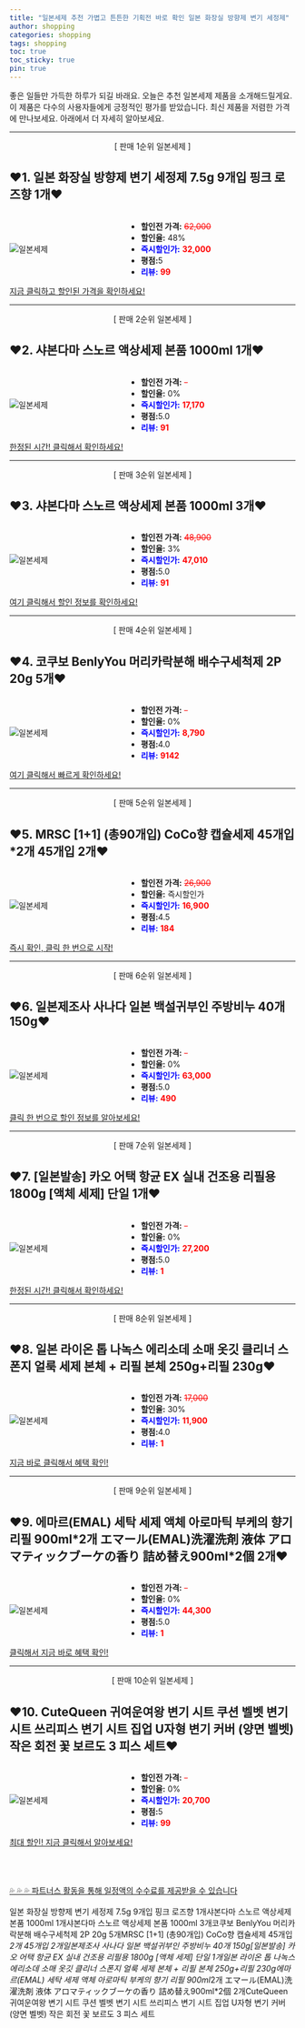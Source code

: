 ```yaml
---
title: "일본세제 추천 가볍고 튼튼한 기획전 바로 확인 일본 화장실 방향제 변기 세정제"
author: shopping
categories: shopping
tags: shopping
toc: true
toc_sticky: true
pin: true
---
```

좋은 일들만 가득한 하루가 되길 바래요. 오늘은 추천 일본세제 제품을 소개해드릴게요. 이 제품은 다수의 사용자들에게 긍정적인 평가를 받았습니다. 최신 제품을 저렴한 가격에 만나보세요. 아래에서 더 자세히 알아보세요.

---
<p class="toplist" style="margin: 0 auto; display: block; width: fit-content;">[ 판매 1순위 일본세제 ]</p>

<h2><strong>❤️1. 일본 화장실 방향제 변기 세정제 7.5g 9개입 핑크 로즈향 1개❤️</strong></h2>

<div style="display: flex; align-items: center;">
    <div style="flex: 0.4;">
        <img src="https://thumbnail7.coupangcdn.com/thumbnails/remote/230x230ex/image/vendor_inventory/28e9/499a75b3b7006b027284edfab91d3d2c0e13f3f2c3119f14cf7e06ed237a.png" alt="일본세제" style="max-width: 100%;">
    </div>
    <div style="flex: 0.6; margin-left: 10px;">
        <ul>
            <li><strong>할인전 가격:</strong> <del style="color: red;">62,000</del></li>
            <li><strong>할인율:</strong> 48%</li>
            <li><span style='color:blue'><strong>즉시할인가:</strong></span> <span style='color:red'><strong>32,000</strong></span></li>
            <li><strong>평점:</strong>5</li>
            <li><span style='color:blue'><strong>리뷰:</strong></span> <span style='color:red'><strong>99</strong></span></li>
        </ul>
    </div>
</div>
<div class="center">
    <a href="https://selin100587001.github.io?lptag=AF9450613&subid=githubio&pageKey=8212337883&traceid=V0-153&itemId=23575571522&vendorItemId=90601487475" class="myButton">
        지금 클릭하고 할인된 가격을 확인하세요!
    </a>
</div>


---
<p class="toplist" style="margin: 0 auto; display: block; width: fit-content;">[ 판매 2순위 일본세제 ]</p>

<h2><strong>❤️2. 샤본다마 스노르 액상세제 본품 1000ml 1개❤️</strong></h2>

<div style="display: flex; align-items: center;">
    <div style="flex: 0.4;">
        <img src="https://thumbnail8.coupangcdn.com/thumbnails/remote/230x230ex/image/retail/images/2019/01/07/11/5/84450797-6d46-43d6-9dda-4d8aca542f05.jpg" alt="일본세제" style="max-width: 100%;">
    </div>
    <div style="flex: 0.6; margin-left: 10px;">
        <ul>
            <li><strong>할인전 가격:</strong> <del style="color: red;">-</del></li>
            <li><strong>할인율:</strong> 0%</li>
            <li><span style='color:blue'><strong>즉시할인가:</strong></span> <span style='color:red'><strong>17,170</strong></span></li>
            <li><strong>평점:</strong>5.0</li>
            <li><span style='color:blue'><strong>리뷰:</strong></span> <span style='color:red'><strong>91</strong></span></li>
        </ul>
    </div>
</div>
<div class="center">
    <a href="https://selin100587001.github.io?lptag=AF9450613&subid=githubio&pageKey=176481299&traceid=V0-153&itemId=504443721&vendorItemId=4291083985" class="myButton">
        한정된 시간! 클릭해서 확인하세요!
    </a>
</div>


---
<p class="toplist" style="margin: 0 auto; display: block; width: fit-content;">[ 판매 3순위 일본세제 ]</p>

<h2><strong>❤️3. 샤본다마 스노르 액상세제 본품 1000ml 3개❤️</strong></h2>

<div style="display: flex; align-items: center;">
    <div style="flex: 0.4;">
        <img src="https://thumbnail6.coupangcdn.com/thumbnails/remote/230x230ex/image/retail/images/7d4f9b16-2df0-4f30-881f-82d9c66603b12265355915709158530.png" alt="일본세제" style="max-width: 100%;">
    </div>
    <div style="flex: 0.6; margin-left: 10px;">
        <ul>
            <li><strong>할인전 가격:</strong> <del style="color: red;">48,900</del></li>
            <li><strong>할인율:</strong> 3%</li>
            <li><span style='color:blue'><strong>즉시할인가:</strong></span> <span style='color:red'><strong>47,010</strong></span></li>
            <li><strong>평점:</strong>5.0</li>
            <li><span style='color:blue'><strong>리뷰:</strong></span> <span style='color:red'><strong>91</strong></span></li>
        </ul>
    </div>
</div>
<div class="center">
    <a href="https://selin100587001.github.io?lptag=AF9450613&subid=githubio&pageKey=176481299&traceid=V0-153&itemId=18796903444&vendorItemId=85927796154" class="myButton">
        여기 클릭해서 할인 정보를 확인하세요!
    </a>
</div>


---
<p class="toplist" style="margin: 0 auto; display: block; width: fit-content;">[ 판매 4순위 일본세제 ]</p>

<h2><strong>❤️4. 코쿠보 BenlyYou 머리카락분해 배수구세척제 2P 20g 5개❤️</strong></h2>

<div style="display: flex; align-items: center;">
    <div style="flex: 0.4;">
        <img src="https://thumbnail9.coupangcdn.com/thumbnails/remote/230x230ex/image/retail/images/1852454302019433-d3d08e21-3358-4f7d-83ea-05342c930392.jpg" alt="일본세제" style="max-width: 100%;">
    </div>
    <div style="flex: 0.6; margin-left: 10px;">
        <ul>
            <li><strong>할인전 가격:</strong> <del style="color: red;">-</del></li>
            <li><strong>할인율:</strong> 0%</li>
            <li><span style='color:blue'><strong>즉시할인가:</strong></span> <span style='color:red'><strong>8,790</strong></span></li>
            <li><strong>평점:</strong>4.0</li>
            <li><span style='color:blue'><strong>리뷰:</strong></span> <span style='color:red'><strong>9142</strong></span></li>
        </ul>
    </div>
</div>
<div class="center">
    <a href="https://selin100587001.github.io?lptag=AF9450613&subid=githubio&pageKey=111616572&traceid=V0-153&itemId=336185528&vendorItemId=5629536473" class="myButton">
        여기 클릭해서 빠르게 확인하세요!
    </a>
</div>


---
<p class="toplist" style="margin: 0 auto; display: block; width: fit-content;">[ 판매 5순위 일본세제 ]</p>

<h2><strong>❤️5. MRSC [1+1] (총90개입) CoCo향 캡슐세제 45개입*2개 45개입 2개❤️</strong></h2>

<div style="display: flex; align-items: center;">
    <div style="flex: 0.4;">
        <img src="https://thumbnail8.coupangcdn.com/thumbnails/remote/230x230ex/image/vendor_inventory/9936/382a71de26fedf8ea0ce190e808a4f44a78b1b542b344ec251ac402e111b.jpg" alt="일본세제" style="max-width: 100%;">
    </div>
    <div style="flex: 0.6; margin-left: 10px;">
        <ul>
            <li><strong>할인전 가격:</strong> <del style="color: red;">26,900</del></li>
            <li><strong>할인율:</strong> 즉시할인가</li>
            <li><span style='color:blue'><strong>즉시할인가:</strong></span> <span style='color:red'><strong>16,900</strong></span></li>
            <li><strong>평점:</strong>4.5</li>
            <li><span style='color:blue'><strong>리뷰:</strong></span> <span style='color:red'><strong>184</strong></span></li>
        </ul>
    </div>
</div>
<div class="center">
    <a href="https://selin100587001.github.io?lptag=AF9450613&subid=githubio&pageKey=7447925953&traceid=V0-153&itemId=19382504530&vendorItemId=85945754738" class="myButton">
        즉시 확인, 클릭 한 번으로 시작!
    </a>
</div>


---
<p class="toplist" style="margin: 0 auto; display: block; width: fit-content;">[ 판매 6순위 일본세제 ]</p>

<h2><strong>❤️6. 일본제조사 사나다 일본 백설귀부인 주방비누 40개 150g❤️</strong></h2>

<div style="display: flex; align-items: center;">
    <div style="flex: 0.4;">
        <img src="https://thumbnail6.coupangcdn.com/thumbnails/remote/230x230ex/image/vendor_inventory/a118/3cb5f39c2512b2d19ba6696eea163e63daca5f0a63cc10a81fe459029978.JPG" alt="일본세제" style="max-width: 100%;">
    </div>
    <div style="flex: 0.6; margin-left: 10px;">
        <ul>
            <li><strong>할인전 가격:</strong> <del style="color: red;">-</del></li>
            <li><strong>할인율:</strong> 0%</li>
            <li><span style='color:blue'><strong>즉시할인가:</strong></span> <span style='color:red'><strong>63,000</strong></span></li>
            <li><strong>평점:</strong>5.0</li>
            <li><span style='color:blue'><strong>리뷰:</strong></span> <span style='color:red'><strong>490</strong></span></li>
        </ul>
    </div>
</div>
<div class="center">
    <a href="https://selin100587001.github.io?lptag=AF9450613&subid=githubio&pageKey=169302717&traceid=V0-153&itemId=20455900907&vendorItemId=88048746155" class="myButton">
        클릭 한 번으로 할인 정보를 알아보세요!
    </a>
</div>


---
<p class="toplist" style="margin: 0 auto; display: block; width: fit-content;">[ 판매 7순위 일본세제 ]</p>

<h2><strong>❤️7. [일본발송] 카오 어택 항균 EX 실내 건조용 리필용 1800g [액체 세제] 단일 1개❤️</strong></h2>

<div style="display: flex; align-items: center;">
    <div style="flex: 0.4;">
        <img src="https://thumbnail9.coupangcdn.com/thumbnails/remote/230x230ex/image/vendor_inventory/0cad/1b852d7cdd1b5696bdc267b42e7cc7f40918876e7578255618514a9cac73.jpg" alt="일본세제" style="max-width: 100%;">
    </div>
    <div style="flex: 0.6; margin-left: 10px;">
        <ul>
            <li><strong>할인전 가격:</strong> <del style="color: red;">-</del></li>
            <li><strong>할인율:</strong> 0%</li>
            <li><span style='color:blue'><strong>즉시할인가:</strong></span> <span style='color:red'><strong>27,200</strong></span></li>
            <li><strong>평점:</strong>5.0</li>
            <li><span style='color:blue'><strong>리뷰:</strong></span> <span style='color:red'><strong>1</strong></span></li>
        </ul>
    </div>
</div>
<div class="center">
    <a href="https://selin100587001.github.io?lptag=AF9450613&subid=githubio&pageKey=6764322509&traceid=V0-153&itemId=15861517226&vendorItemId=83071447848" class="myButton">
        한정된 시간! 클릭해서 확인하세요!
    </a>
</div>


---
<p class="toplist" style="margin: 0 auto; display: block; width: fit-content;">[ 판매 8순위 일본세제 ]</p>

<h2><strong>❤️8. 일본 라이온 톱 나녹스 에리소데 소매 옷깃 클리너 스폰지 얼룩 세제 본체 + 리필 본체 250g+리필 230g❤️</strong></h2>

<div style="display: flex; align-items: center;">
    <div style="flex: 0.4;">
        <img src="https://thumbnail7.coupangcdn.com/thumbnails/remote/230x230ex/image/vendor_inventory/9e6c/f4a43e79579123c0b9e995b3d965b7192a2f027d778aa9930da5f6cf4855.jpg" alt="일본세제" style="max-width: 100%;">
    </div>
    <div style="flex: 0.6; margin-left: 10px;">
        <ul>
            <li><strong>할인전 가격:</strong> <del style="color: red;">17,000</del></li>
            <li><strong>할인율:</strong> 30%</li>
            <li><span style='color:blue'><strong>즉시할인가:</strong></span> <span style='color:red'><strong>11,900</strong></span></li>
            <li><strong>평점:</strong>4.0</li>
            <li><span style='color:blue'><strong>리뷰:</strong></span> <span style='color:red'><strong>1</strong></span></li>
        </ul>
    </div>
</div>
<div class="center">
    <a href="https://selin100587001.github.io?lptag=AF9450613&subid=githubio&pageKey=7366122316&traceid=V0-153&itemId=18989621945&vendorItemId=89481195783" class="myButton">
        지금 바로 클릭해서 혜택 확인!
    </a>
</div>


---
<p class="toplist" style="margin: 0 auto; display: block; width: fit-content;">[ 판매 9순위 일본세제 ]</p>

<h2><strong>❤️9. 에마르(EMAL) 세탁 세제 액체 아로마틱 부케의 향기 리필 900ml*2개 エマール(EMAL)洗濯洗剤 液体 アロマティックブーケの香り 詰め替え900ml*2個 2개❤️</strong></h2>

<div style="display: flex; align-items: center;">
    <div style="flex: 0.4;">
        <img src="https://thumbnail10.coupangcdn.com/thumbnails/remote/230x230ex/image/vendor_inventory/2e4e/d0b5fa1b29ed66eaf1f8b25f04447e6d0397bd02e94ffefc0bafaf5e6515.jpg" alt="일본세제" style="max-width: 100%;">
    </div>
    <div style="flex: 0.6; margin-left: 10px;">
        <ul>
            <li><strong>할인전 가격:</strong> <del style="color: red;">-</del></li>
            <li><strong>할인율:</strong> 0%</li>
            <li><span style='color:blue'><strong>즉시할인가:</strong></span> <span style='color:red'><strong>44,300</strong></span></li>
            <li><strong>평점:</strong>5.0</li>
            <li><span style='color:blue'><strong>리뷰:</strong></span> <span style='color:red'><strong>1</strong></span></li>
        </ul>
    </div>
</div>
<div class="center">
    <a href="https://selin100587001.github.io?lptag=AF9450613&subid=githubio&pageKey=6652712501&traceid=V0-153&itemId=15248774392&vendorItemId=87593253480" class="myButton">
        클릭해서 지금 바로 혜택 확인!
    </a>
</div>


---
<p class="toplist" style="margin: 0 auto; display: block; width: fit-content;">[ 판매 10순위 일본세제 ]</p>

<h2><strong>❤️10. CuteQueen 귀여운여왕 변기 시트 쿠션 벨벳 변기 시트 쓰리피스 변기 시트 집업 U자형 변기 커버 (양면 벨벳) 작은 회전 꽃 보르도 3 피스 세트❤️</strong></h2>

<div style="display: flex; align-items: center;">
    <div style="flex: 0.4;">
        <img src="https://thumbnail6.coupangcdn.com/thumbnails/remote/230x230ex/image/vendor_inventory/0198/5fcf0f0d6409039eeefa8c2e66803b2bd88b14cfcd3158b60d035cffe24d.jpeg" alt="일본세제" style="max-width: 100%;">
    </div>
    <div style="flex: 0.6; margin-left: 10px;">
        <ul>
            <li><strong>할인전 가격:</strong> <del style="color: red;">-</del></li>
            <li><strong>할인율:</strong> 0%</li>
            <li><span style='color:blue'><strong>즉시할인가:</strong></span> <span style='color:red'><strong>20,700</strong></span></li>
            <li><strong>평점:</strong>5</li>
            <li><span style='color:blue'><strong>리뷰:</strong></span> <span style='color:red'><strong>99</strong></span></li>
        </ul>
    </div>
</div>
<div class="center">
    <a href="https://selin100587001.github.io?lptag=AF9450613&subid=githubio&pageKey=8085622053&traceid=V0-153&itemId=22816282170&vendorItemId=89851110511" class="myButton">
        최대 할인! 지금 클릭해서 알아보세요!
    </a>
</div>

<br><br><br>[💦 💦 💦 파트너스 활동을 통해 일정액의 수수료를 제공받을 수 있습니다](https://link.coupang.com/a/bcpT2c)<br><br>일본 화장실 방향제 변기 세정제 7.5g 9개입 핑크 로즈향 1개샤본다마 스노르 액상세제 본품 1000ml 1개샤본다마 스노르 액상세제 본품 1000ml 3개코쿠보 BenlyYou 머리카락분해 배수구세척제 2P 20g 5개MRSC [1+1] (총90개입) CoCo향 캡슐세제 45개입*2개 45개입 2개일본제조사 사나다 일본 백설귀부인 주방비누 40개 150g[일본발송] 카오 어택 항균 EX 실내 건조용 리필용 1800g [액체 세제] 단일 1개일본 라이온 톱 나녹스 에리소데 소매 옷깃 클리너 스폰지 얼룩 세제 본체 + 리필 본체 250g+리필 230g에마르(EMAL) 세탁 세제 액체 아로마틱 부케의 향기 리필 900ml*2개 エマール(EMAL)洗濯洗剤 液体 アロマティックブーケの香り 詰め替え900ml*2個 2개CuteQueen 귀여운여왕 변기 시트 쿠션 벨벳 변기 시트 쓰리피스 변기 시트 집업 U자형 변기 커버 (양면 벨벳) 작은 회전 꽃 보르도 3 피스 세트